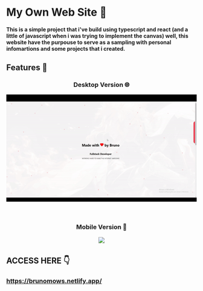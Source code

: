 # My Own Web Site 🌌

#### This is a simple project that i've build using typescript and react (and a little of javascript when i was trying to implement the canvas) well, this website have the purpouse to serve as a sampling with personal infomartions and some projects that i created.

## Features 🚀
<h3 align="center">Desktop Version 🌐</h3>
<p align="center">
  <img src="/gifs/desktop.gif" />
</p>
</br>
<h3 align="center">Mobile Version 📱</h3>
<p align="center">
  <img src="/gifs/mobile.gif" width="350"/>
</p>

## ACCESS HERE 👇
### https://brunomows.netlify.app/
